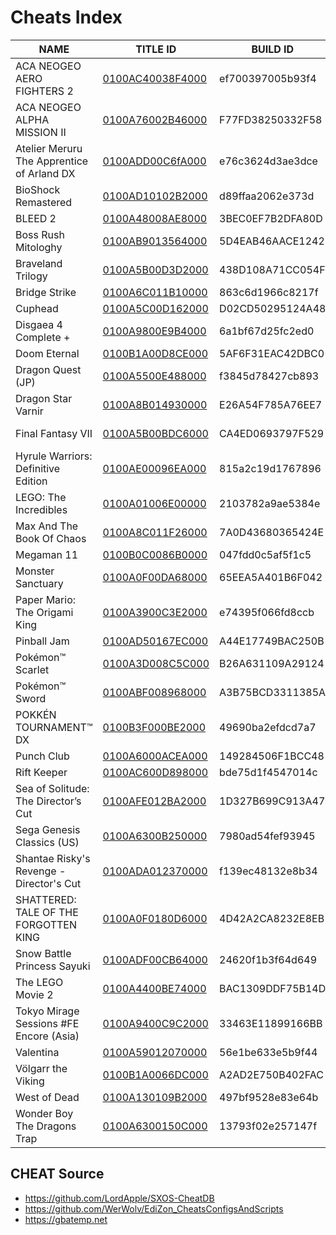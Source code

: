 # Cheats Index


| NAME | TITLE ID | BUILD ID | VERSION |
| --- | --- | --- | --- |
| ACA NEOGEO AERO FIGHTERS 2 | [0100AC40038F4000](https://github.com/OldManKain/CheatsModsSavesDB/tree/main/Titles/0100ac40038f4000) | ef700397005b93f4 | 1.0.1 |
| ACA NEOGEO ALPHA MISSION II | [0100A76002B46000](https://github.com/OldManKain/CheatsModsSavesDB/tree/main/Titles/0100A76002B46000) | F77FD38250332F58 | 1.0.0 |
| Atelier Meruru The Apprentice of Arland DX | [0100ADD00C6fA000](https://github.com/OldManKain/CheatsModsSavesDB/tree/main/Titles/0100ADD00C6fA000) | e76c3624d3ae3dce | 1.0.2 |
| BioShock Remastered | [0100AD10102B2000](https://github.com/OldManKain/CheatsModsSavesDB/tree/main/Titles/0100AD10102B2000) | d89ffaa2062e373d | 1.0.2 |
| BLEED 2 | [0100A48008AE8000](https://github.com/OldManKain/CheatsModsSavesDB/tree/main/Titles/0100A48008AE8000) | 3BEC0EF7B2DFA80D | 1.0.1 |
| Boss Rush Mitologhy | [0100AB9013564000](https://github.com/OldManKain/CheatsModsSavesDB/tree/main/Titles/0100AB9013564000) | 5D4EAB46AACE1242 | 1.0.0 |
| Braveland Trilogy | [0100A5B00D3D2000](https://github.com/OldManKain/CheatsModsSavesDB/tree/main/Titles/0100A5B00D3D2000) | 438D108A71CC054F | 1.0.0 |
| Bridge Strike | [0100A6C011B10000](https://github.com/OldManKain/CheatsModsSavesDB/tree/main/Titles/0100A6C011B10000) | 863c6d1966c8217f | 1.0.0 |
| Cuphead | [0100A5C00D162000](https://github.com/OldManKain/CheatsModsSavesDB/tree/main/Titles/0100a5c00d162000) | D02CD50295124A48 | 1.3.4 |
| Disgaea 4 Complete + | [0100A9800E9B4000](https://github.com/OldManKain/CheatsModsSavesDB/tree/main/Titles/0100A9800E9B4000) | 6a1bf67d25fc2ed0 | 1.1.0 |
| Doom Eternal | [0100B1A00D8CE000](https://github.com/OldManKain/CheatsModsSavesDB/tree/main/Titles/0100B1A00D8CE000) | 5AF6F31EAC42DBC0 | 1.6.0 |
| Dragon Quest (JP) | [0100A5500E488000](https://github.com/OldManKain/CheatsModsSavesDB/tree/main/Titles/0100a5500e488000) | f3845d78427cb893 | 1.0.0 |
| Dragon Star Varnir | [0100A8B014930000](https://github.com/OldManKain/CheatsModsSavesDB/tree/main/Titles/0100A8B014930000) | E26A54F785A76EE7 | 1.0.0 |
| Final Fantasy VII | [0100A5B00BDC6000](https://github.com/OldManKain/CheatsModsSavesDB/tree/main/Titles/0100a5b00bdc6000) | CA4ED0693797F529 | 1.0.2, 1.0.2_5 |
| Hyrule Warriors: Definitive Edition | [0100AE00096EA000](https://github.com/OldManKain/CheatsModsSavesDB/tree/main/Titles/0100AE00096EA000) | 815a2c19d1767896 | 1.0.1 |
| LEGO: The Incredibles | [0100A01006E00000](https://github.com/OldManKain/CheatsModsSavesDB/tree/main/Titles/0100A01006E00000) | 2103782a9ae5384e | 1.0.2 |
| Max And The Book Of Chaos | [0100A8C011F26000](https://github.com/OldManKain/CheatsModsSavesDB/tree/main/Titles/0100A8C011F26000) | 7A0D43680365424E | 1.0.0 |
| Megaman 11 | [0100B0C0086B0000](https://github.com/OldManKain/CheatsModsSavesDB/tree/main/Titles/0100B0C0086B0000) | 047fdd0c5af5f1c5 | 1.0.1 |
| Monster Sanctuary | [0100A0F00DA68000](https://github.com/OldManKain/CheatsModsSavesDB/tree/main/Titles/0100A0F00DA68000) | 65EEA5A401B6F042 | 1.3.0 |
| Paper Mario: The Origami King | [0100A3900C3E2000](https://github.com/OldManKain/CheatsModsSavesDB/tree/main/Titles/0100A3900C3E2000) | e74395f066fd8ccb | 1.0.1 |
| Pinball Jam| [0100AD50167EC000](https://github.com/OldManKain/CheatsModsSavesDB/tree/main/Titles/0100AD50167EC000) | A44E17749BAC250B | 1.0.1 |
| Pokémon™ Scarlet | [0100A3D008C5C000](https://github.com/OldManKain/CheatsModsSavesDB/tree/main/Titles/0100A3D008C5C000) | B26A631109A29124 | 1.0.1 |
| Pokémon™ Sword | [0100ABF008968000](https://github.com/OldManKain/CheatsModsSavesDB/tree/main/Titles/0100ABF008968000) | A3B75BCD3311385A | 1.3.2 |
| POKKÉN TOURNAMENT™ DX | [0100B3F000BE2000](https://github.com/OldManKain/CheatsModsSavesDB/tree/main/Titles/0100b3f000be2000) | 49690ba2efdcd7a7 | 1.3.3 |
| Punch Club | [0100A6000ACEA000](https://github.com/OldManKain/CheatsModsSavesDB/tree/main/Titles/0100A6000ACEA000) | 149284506F1BCC48 | 1.0.0 |
| Rift Keeper | [0100AC600D898000](https://github.com/OldManKain/CheatsModsSavesDB/tree/main/Titles/0100AC600D898000) | bde75d1f4547014c | 1.0.0 |
| Sea of Solitude: The Director’s Cut | [0100AFE012BA2000](https://github.com/OldManKain/CheatsModsSavesDB/tree/main/Titles/0100AFE012BA2000) | 1D327B699C913A47 | 1.1.0 |
| Sega Genesis Classics (US) | [0100A6300B250000](https://github.com/OldManKain/CheatsModsSavesDB/tree/main/Titles/0100A6300B250000) | 7980ad54fef93945 | 1.0.2 |
| Shantae Risky's Revenge - Director's Cut | [0100ADA012370000](https://github.com/OldManKain/CheatsModsSavesDB/tree/main/Titles/0100ADA012370000) | f139ec48132e8b34 | 1.0.0 |
| SHATTERED: TALE OF THE FORGOTTEN KING |  [0100A0F0180D6000](https://github.com/OldManKain/CheatsModsSavesDB/tree/main/Titles/0100A0F0180D6000) | 4D42A2CA8232E8EB | 1.0.0 |
| Snow Battle Princess Sayuki | [0100ADF00CB64000](https://github.com/OldManKain/CheatsModsSavesDB/tree/main/Titles/0100ADF00CB64000) | 24620f1b3f64d649 | 1.0.0 |
| The LEGO Movie 2 | [0100A4400BE74000](https://github.com/OldManKain/CheatModsSavesDB/tree/main/Titles/0100A4400BE74000) | BAC1309DDF75B14D | 1.0.3 |
| Tokyo Mirage Sessions #FE Encore (Asia) | [0100A9400C9C2000](https://github.com/OldManKain/CheatsModsSavesDB/tree/main/Titles/0100A9400C9C2000) | 33463E11899166BB | 1.0.0 |
| Valentina | [0100A59012070000](https://github.com/OldManKain/CheatsModsSavesDB/tree/main/Titles/0100A59012070000) | 56e1be633e5b9f44 | 1.0.0 |
| Völgarr the Viking | [0100B1A0066DC000](https://github.com/OldManKain/CheatsModsSavesDB/tree/main/Titles/0100B1A0066DC000) | A2AD2E750B402FAC | 1.0.1 |
| West of Dead | [0100A130109B2000](https://github.com/OldManKain/CheatsModsSavesDB/tree/main/Titles/0100A130109B2000) | 497bf9528e83e64b | 1.0.0 |
| Wonder Boy The Dragons Trap | [0100A6300150C000](https://github.com/OldManKain/CheatsModsSavesDB/tree/main/Titles/0100A6300150C000) | 13793f02e257147f | 1.0.3e |



## CHEAT Source
- https://github.com/LordApple/SXOS-CheatDB
- https://github.com/WerWolv/EdiZon_CheatsConfigsAndScripts
- https://gbatemp.net
